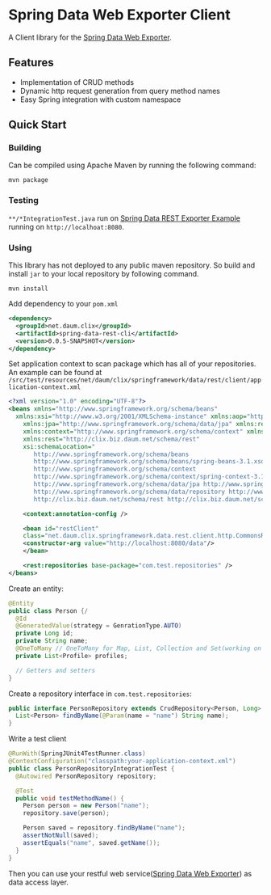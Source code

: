 # Spring Data Web Exporter Client #

A Client library for the [Spring Data Web Exporter](https://github.com/SpringSource/spring-data-rest).

## Features ##

* Implementation of CRUD methods
* Dynamic http request generation from query method names
* Easy Spring integration with custom namespace

## Quick Start ##

### Building ###
Can be compiled using Apache Maven by running the following command:

    mvn package

### Testing ###

`**/*IntegrationTest.java` run on [Spring Data REST Exporter Example](https://github.com/SpringSource/spring-data-rest-webmvc) running on `http://localhoat:8080`.

### Using

This library has not deployed to any public maven repository. So build and install `jar` to your local repository by following command.

    mvn install

Add dependency to your `pom.xml`

```xml
<dependency>
  <groupId>net.daum.clix</groupId>
  <artifactId>spring-data-rest-cli</artifactId>
  <version>0.0.5-SNAPSHOT</version>
</dependency>
```

Set application context to scan package which has all of your repositories. An example can be found at `/src/test/resources/net/daum/clix/springframework/data/rest/client/application-context.xml`

```xml
<?xml version="1.0" encoding="UTF-8"?>
<beans xmlns="http://www.springframework.org/schema/beans"
  xmlns:xsi="http://www.w3.org/2001/XMLSchema-instance" xmlns:aop="http://www.springframework.org/schema/aop"
    xmlns:jpa="http://www.springframework.org/schema/data/jpa" xmlns:repo="http://www.springframework.org/schema/data/repository"
    xmlns:context="http://www.springframework.org/schema/context" xmlns:p="http://www.springframework.org/schema/p"
    xmlns:rest="http://clix.biz.daum.net/schema/rest"
    xsi:schemaLocation="
       http://www.springframework.org/schema/beans 
       http://www.springframework.org/schema/beans/spring-beans-3.1.xsd
       http://www.springframework.org/schema/context
       http://www.springframework.org/schema/context/spring-context-3.1.xsd
       http://www.springframework.org/schema/data/jpa http://www.springframework.org/schema/data/jpa/spring-jpa.xsd
       http://www.springframework.org/schema/data/repository http://www.springframework.org/schema/data/repository/spring-repository.xsd
       http://clix.biz.daum.net/schema/rest http://clix.biz.daum.net/schema/rest/spring-rest.xsd">

    <context:annotation-config />

    <bean id="restClient"
	class="net.daum.clix.springframework.data.rest.client.http.CommonsRestClient">
	<constructor-arg value="http://localhost:8080/data"/>
    </bean>

    <rest:repositories base-package="com.test.repositories" />
</beans>
```

Create an entity:

```java
@Entity
public class Person {/
  @Id
  @GeneratedValue(strategy = GenrationType.AUTO)
  private Long id;
  private String name;
  @OneToMany // OneToMany for Map, List, Collection and Set(working on it!) are supported!
  private List<Profile> profiles;

  // Getters and setters
}
```

Create a repository interface in `com.test.repositories`:

```java
public interface PersonRepository extends CrudRepository<Person, Long> {
  List<Person> findByName(@Param(name = "name") String name);
}
```

Write a test client
```java
@RunWith(SpringJUnit4TestRunner.class)
@ContextConfiguration("classpath:your-application-context.xml")
public class PersonRepositoryIntegrationTest {
  @Autowired PersonRepository repository;

  @Test
  public void testMethodName() {
    Person person = new Person("name");
    repository.save(person);

    Person saved = repository.findByName("name");
    assertNotNull(saved);
    assertEquals("name", saved.getName());
  }
}
```

Then you can use your restful web service([Spring Data Web Exporter](https://github.com/SpringSource/spring-data-rest)) as data access layer.

